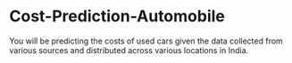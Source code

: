 # Cost-Prediction-Automobile
You will be predicting the costs of used cars given the data collected from various sources and distributed across various locations in India.

